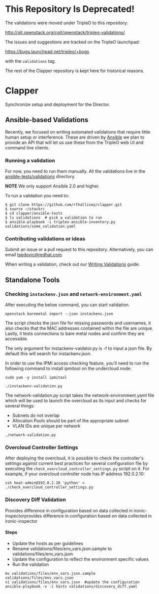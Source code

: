 This Repository Is Deprecated!
==============================

The validations were moved under TripleO to this repository:

http://git.openstack.org/cgit/openstack/tripleo-validations/

The issues and suggestions are tracked on the TripleO launchpad:

https://bugs.launchpad.net/tripleo/+bugs

with the `validations` tag.

The rest of the Clapper repository is kept here for historical reasons.


Clapper
=======

Synchronize setup and deployment for the Director.

Ansible-based Validations
-------------------------

Recently, we focused on writing automated validations that require
little human setup or interference. These are driven by
[Ansible](http://ansible.com/) we plan to provide an API that will let
us use these from the TripleO web UI and command line clients.

### Running a validation

For now, you need to run them manually. All the validations live in
the [ansible-tests/validations](ansible-tests/validations) directory.

**NOTE** We only support Ansible 2.0 and higher.

To run a validation you need to:

    $ git clone https://github.com/rthallisey/clapper.git
    $ source ~/stackrc
    $ cd clapper/ansible-tests
    $ ls validations  # pick a validation to run
    $ ansible-playbook -i tripleo-ansible-inventory.py validations/some_validation.yaml



### Contributing validations or ideas

Submit an issue or a pull request to this repository. Alternatively,
you can email <tsedovic@redhat.com>.

When writing a validation, check out our
[Writing Validations](ansible-tests/writing-validations.md) guide.



Standalone Tools
----------------

### Checking `instackenv.json` and `network-environment.yaml`

After executing the below command, you can start validation.
```
openstack baremetal import --json instackenv.json
```
The script checks the json file for missing passwords and usernames, it also
checks that the MAC addresses contained within the file are unique.
Lastly, it tests connections to bare metal nodes and confirm they are accessible.

The only argument for instackenv-vaidator.py is -f to input a json file.
By default this will search for instackenv.json.

In order to use the IPMI access checking feature, you’ll need to run the following
command to install ipmitool on the undercloud node:

```
sudo yum -y install ipmitool

./instackenv-validation.py
```

The network-validation.py script takes the network-environment.yaml file which
will be used to launch the overcloud as its input and checks for several things:
- Subnets do not overlap
- Allocation Pools should be part of the appropriate subnet
- VLAN IDs are unique per network

```
./network-validation.py
```


### Overcloud Controller Settings

After deploying the overcloud, it is possible to check the controller's
settings against current best practices for several configuration file by
executing the `check_overcloud_controller_settings.py` script on it. For
example, if your overcloud controller node has IP address 192.0.2.10:

```
ssh heat-admin@192.0.2.10 'python' < ./check_overcloud_controller_settings.py
```

### Discovery Diff Validation

Provides difference in configuration based on data collected in ironic-inspectorprovides difference in configuration based on data collected in ironic-inspector

#### Steps

- Update the hosts as per guidelines
- Rename validations/files/env_vars.json.sample to validations/files/env_vars.json
- Update the configuration to reflect the environment specific values
- Run the validation

```
mv validations/files/env_vars.json.sample validations/files/env_vars.json
vi validations/files/env_vars.json  #update the configuration
ansible-playbook -v -i hosts validations/discovery_diff.yaml
```
